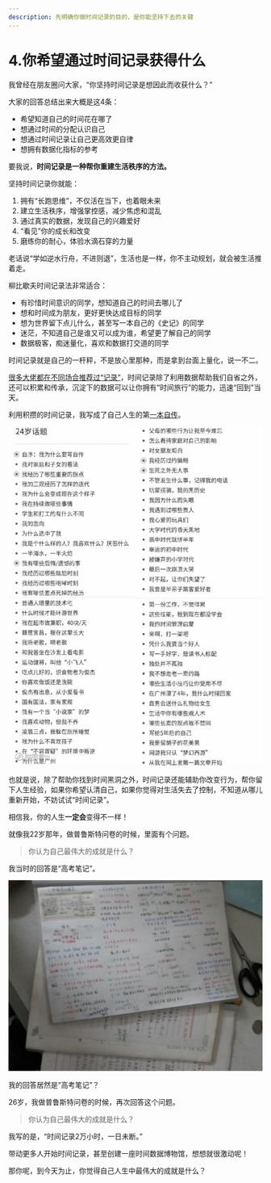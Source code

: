 ```yaml
---
description: 先明确你做时间记录的目的，是你能坚持下去的关键
---
```


# 4.你希望通过时间记录获得什么

我曾经在朋友圈问大家，“你坚持时间记录是想因此而收获什么？”

大家的回答总结出来大概是这4条：

* 希望知道自己的时间花在哪了
* 想通过时间的分配认识自己
* 想通过时间记录让自己更高效更自律
* 想拥有数据化指标的参考

要我说，**时间记录是一种帮你重建生活秩序的方法。**

坚持时间记录你就能：

1. 拥有“长跑思维”，不仅活在当下，也着眼未来
2. 建立生活秩序，增强掌控感，减少焦虑和混乱
3. 通过真实的数据，发现自己的兴趣爱好
4. “看见”你的成长和改变
5. 磨练你的耐心，体验水滴石穿的力量

老话说“学如逆水行舟，不进则退”，生活也是一样，你不主动规划，就会被生活推着走。

柳比歇夫时间记录法非常适合：

* 有珍惜时间意识的同学，想知道自己的时间去哪儿了
* 想和时间成为朋友，更好更快达成目标的同学
* 想为世界留下点儿什么，甚至写一本自己的《史记》的同学
* 迷茫，不知道自己是谁又可以成为谁，希望更了解自己的同学
* 数据极客，痴迷量化，喜欢和数据打交道的同学

时间记录就是自己的一杆秤，不是放心里那种，而是拿到台面上量化，说一不二。

[很多大佬都在不同场合推荐过“记录”](https://mp.weixin.qq.com/s/GrgonlZPIa0yykui0XsC9A)，时间记录除了利用数据帮助我们自省之外，还可以积累和传承，沉淀下的数据可以让你拥有“时间旅行”的能力，迅速“回到”当天。

利用积攒的时间记录，我写成了自己人生的第[一本自传](https://mp.weixin.qq.com/s/BEOzB88Oj34h4b4M-0mxHA)。

![24&#x5C81;&#x81EA;&#x4F20;](../.gitbook/assets/7wps-tu-pian.jpg)

也就是说，除了帮助你找到时间黑洞之外，时间记录还能辅助你改变行为，帮你留下人生经验，如果你希望认清自己，如果你觉得对生活失去了控制，不知道从哪儿重新开始，不妨试试“时间记录”。

相信我，你的人生**一定会**变得不一样！

就像我22岁那年，做普鲁斯特问卷的时候，里面有个问题。

> 你认为自己最伟大的成就是什么？

我当时的回答是“高考笔记”。

![&#x5C31;&#x662F;&#x8FD9;&#x4E9B;&#x624B;&#x5199;&#x7B14;&#x8BB0;&#x548C;&#x9519;&#x9898;&#x672C;](../.gitbook/assets/pic20150215181404b57-kan-tu-wang.jpg)

我的回答居然是“高考笔记”？

26岁，我做普鲁斯特问卷的时候，再次回答这个问题。

> 你认为自己最伟大的成就是什么？

我写的是，“时间记录2万小时，一日未断。”

带动更多人开始时间记录，甚至创建一座时间数据博物馆，想想就很激动呢！

那你呢，到今天为止，你觉得自己人生中最伟大的成就是什么？

